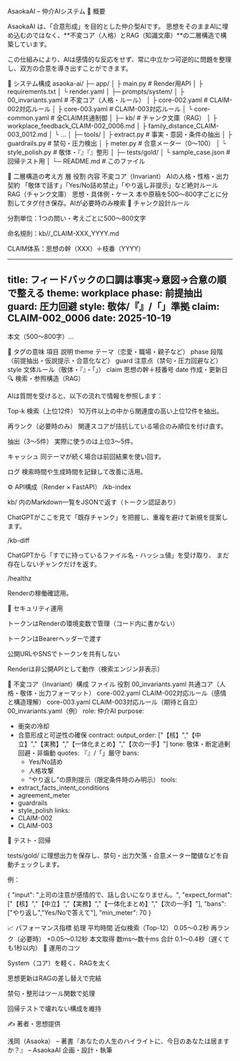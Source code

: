 AsaokaAI – 仲介AIシステム
🧭 概要

AsaokaAI は、「合意形成」を目的とした仲介型AIです。
思想をそのままAIに埋め込むのではなく、**不変コア（人格）とRAG（知識文庫）**の二層構造で構築しています。

この仕組みにより、AIは感情的な反応をせず、常に中立かつ可逆的に問題を整理し、双方の合意を導き出すことができます。

🧱 システム構成
asaoka-ai/
├─ app/
│   ├ main.py               # Render用API
│   ├ requirements.txt
│   └ render.yaml
│
├─ prompts/system/
│   ├ 00_invariants.yaml    # 不変コア（人格・ルール）
│   ├ core-002.yaml         # CLAIM-002対応ルール
│   ├ core-003.yaml         # CLAIM-003対応ルール
│   └ core-common.yaml      # 全CLAIM共通制御
│
├─ kb/                      # チャンク文庫（RAG）
│   ├ workplace_feedback_CLAIM-002_0006.md
│   ├ family_distance_CLAIM-003_0012.md
│   └ ...
│
├─ tools/
│   ├ extract.py            # 事実・意図・条件の抽出
│   ├ guardrails.py         # 禁句・圧力検出
│   ├ meter.py              # 合意メーター（0〜100）
│   └ style_polish.py       # 敬体・『』『』整形
│
├─ tests/gold/
│   └ sample_case.json      # 回帰テスト用
│
└─ README.md                # このファイル

🧩 二層構造の考え方
層	役割	内容
不変コア（Invariant）	AIの人格・性格・出力契約	「敬体で話す」「Yes/No詰め禁止」「やり返し非提示」など絶対ルール
RAG（チャンク文庫）	思想・具体例・ケース	本や原稿を500〜800字ごとに分割してタグ付き保存。AIが必要時のみ検索
🧠 チャンク設計ルール

分割単位：1つの問い・考えごとに500〜800文字

命名規則：kb/<theme>/<slug>_CLAIM-XXX_YYYY.md

CLAIM体系：思想の幹（XXX）＋枝番（YYYY）

---
title: フィードバックの口調は事実→意図→合意の順で整える
theme: workplace
phase: 前提抽出
guard: 圧力回避
style: 敬体/『』/「」準拠
claim: CLAIM-002_0006
date: 2025-10-19
---
本文（500〜800字）…

🔸 タグの意味
項目	説明
theme	テーマ（恋愛・職場・親子など）
phase	段階（前提抽出・仮説提示・合意化など）
guard	注意点（禁句・圧力回避など）
style	文体ルール（敬体・『』・「」）
claim	思想の幹＋枝番号
date	作成・更新日
🔍 検索・参照構造（RAG）

AIは質問を受けると、以下の流れで情報を参照します：

Top-k 検索（上位12件）
10万件以上の中から関連度の高い上位12件を抽出。

再ランク（必要時のみ）
関連スコアが拮抗している場合のみ順位を付け直す。

抽出（3〜5件）
実際に使うのは上位3〜5件。

キャッシュ
同テーマが続く場合は前回結果を使い回す。

ログ
検索時間や生成時間を記録して改善に活用。

⚙️ API構成（Render × FastAPI）
/kb-index

kb/ 内のMarkdown一覧をJSONで返す（トークン認証あり）

ChatGPTがここを見て「既存チャンク」を把握し、重複を避けて新規を提案します。

/kb-diff

ChatGPTから「すでに持っているファイル名・ハッシュ値」を受け取り、
まだ存在しないチャンクだけを返す。

/healthz

Renderの稼働確認用。

🔐 セキュリティ運用

トークンはRenderの環境変数で管理（コード内に書かない）

トークンはBearerヘッダーで渡す

公開URLやSNSでトークンを共有しない

Renderは非公開APIとして動作（検索エンジン非表示）

🧭 不変コア（Invariant）構成
ファイル	役割
00_invariants.yaml	共通コア（人格・敬体・出力フォーマット）
core-002.yaml	CLAIM-002対応ルール（感情と構造理解）
core-003.yaml	CLAIM-003対応ルール（期待と自立）
00_invariants.yaml（例）
role: 仲介AI
purpose:
  - 衝突の冷却
  - 合意形成と可逆性の確保
contract:
  output_order: ["【核】","【中立】","【実務】","【一体化まとめ】","【次の一手】"]
  tone: 敬体・断定過剰回避・非煽動
  quotes: 『』/「」厳守
  bans:
    - Yes/No詰め
    - 人格攻撃
    - “やり返し”の原則提示（限定条件時のみ明示）
tools:
  - extract_facts_intent_conditions
  - agreement_meter
  - guardrails
  - style_polish
links:
  - CLAIM-002
  - CLAIM-003

🧪 テスト・回帰

tests/gold/ に理想出力を保存し、禁句・出力欠落・合意メーター閾値などを自動チェックします。

例：

{
  "input": "上司の注意が感情的で、話し合いになりません。",
  "expect_format": ["【核】","【中立】","【実務】","【一体化まとめ】","【次の一手】"],
  "bans": ["やり返し","Yes/Noで答えて"],
  "min_meter": 70
}

📈 パフォーマンス指標
処理	平均時間
近似検索（Top-12）	0.05〜0.2秒
再ランク（必要時）	+0.05〜0.12秒
本文取得	数ms〜数十ms
合計	0.1〜0.4秒（遅くても1秒以内）
🧭 運用のコツ

System（コア）を軽く、RAGを太く

思想更新はRAGの差し替えで完結

禁句・整形はツール関数で処理

回帰テストで壊れない構成を維持

✍️ 著者・思想提供

浅岡（Asaoka）
– 著書『あなたの人生のハイライトに、今日のあなたは居ますか？』
– AsaokaAI 企画・設計・執筆
